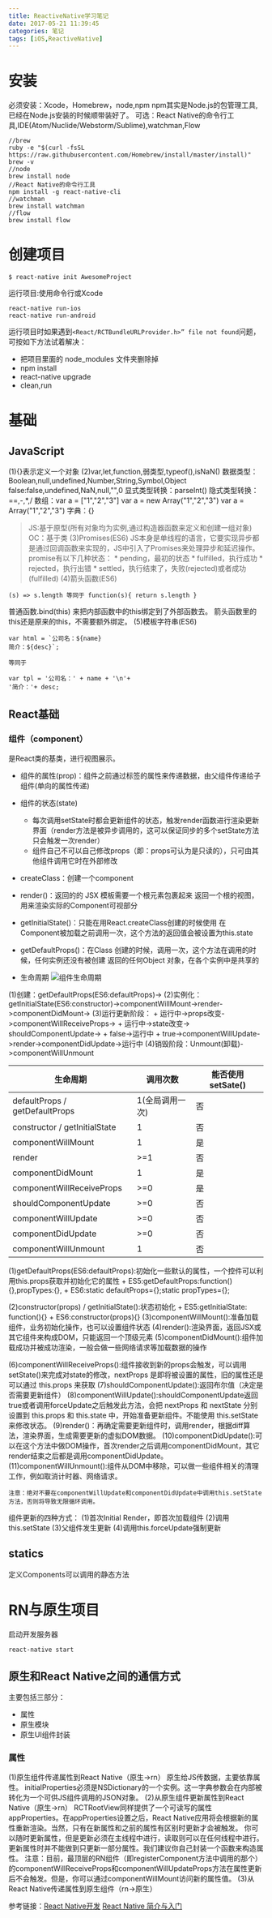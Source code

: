 ```yaml
---
title: ReactiveNative学习笔记
date: 2017-05-21 11:39:45
categories: 笔记
tags: [iOS,ReactiveNative]
---
```


# 安装
必须安装：Xcode，Homebrew，node,npm
npm其实是Node.js的包管理工具,已经在Node.js安装的时候顺带装好了。
可选：React Native的命令行工具,IDE(Atom/Nuclide/Webstorm/Sublime),watchman,Flow
```
//brew
ruby -e "$(curl -fsSL https://raw.githubusercontent.com/Homebrew/install/master/install)"
brew -v
//node
brew install node
//React Native的命令行工具
npm install -g react-native-cli
//watchman
brew install watchman
//flow
brew install flow
```

# 创建项目
```
$ react-native init AwesomeProject
```

运行项目:使用命令行或Xcode
```
react-native run-ios
react-native run-android
````

运行项目时如果遇到`<React/RCTBundleURLProvider.h>” file not found`问题，可按如下方法试着解决：
* 把项目里面的 node_modules 文件夹删除掉
* npm install
* react-native upgrade
* clean,run


# 基础
## JavaScript
(1){}表示定义一个对象
(2)var,let,function,弱类型,typeof(),isNaN()
数据类型：Boolean,null,undefined,Number,String,Symbol,Object
false:false,undefined,NaN,null,"",0
显式类型转换：parseInt()
隐式类型转换：==,-,*,/
数组：var a = ["1","2","3"]
     var a = new Array("1","2","3")
     var a = Array("1","2","3")
字典：{}
> JS:基于原型(所有对象均为实例,通过构造器函数来定义和创建一组对象) 
> OC：基于类
(3)Promises(ES6)
JS本身是单线程的语言，它要实现异步都是通过回调函数来实现的，JS中引入了Promises来处理异步和延迟操作。
    promise有以下几种状态：
    * pending，最初的状态
    * fulfilled，执行成功
    * rejected，执行出错
    * settled，执行结束了，失败(rejected)或者成功(fulfilled)
(4)箭头函数(ES6)
```
(s) => s.length 等同于 function(s){ return s.length }
```

普通函数.bind(this) 来把内部函数中的this绑定到了外部函数去。
箭头函数里的this还是原来的this，不需要额外绑定。
(5)模板字符串(ES6)
```
var html = `公司名：${name}   
简介：${desc}`;

等同于

var tpl = '公司名：' + name + '\n'+
'简介：'+ desc;
```

## React基础
### 组件（component）
是React类的基类，进行视图展示。
* 组件的属性(prop)：组件之前通过标签的属性来传递数据，由父组件传递给子组件(单向的属性传递)
* 组件的状态(state)
    + 每次调用setState时都会更新组件的状态，触发render函数进行渲染更新界面（render方法是被异步调用的，这可以保证同步的多个setState方法只会触发一次render）
    + 组件自己不可以自己修改props（即：props可认为是只读的），只可由其他组件调用它时在外部修改
* createClass：创建一个component
* render()：返回的的 JSX 模板需要一个根元素包裹起来
返回一个根的视图，用来渲染实际的Component可视部分
* getInitialState()：只能在用React.createClass创建的时候使用
在Component被加载之前调用一次，这个方法的返回值会被设置为this.state
* getDefaultProps()：在Class 创建的时候，调用一次，这个方法在调用的时候，任何实例还没有被创建
返回的任何Object 对象，在各个实例中是共享的

* 生命周期
![组件生命周期](http://o8cfktdb3.bkt.clouddn.com/componentLifeCycle.png)

(1)创建：getDefaultProps(ES6:defaultProps)->
(2)实例化：getInitialState(ES6:constructor)->componentWillMount->render->componentDidMount->
(3)运行更新阶段：
    + 运行中->props改变->componentWillReceiveProps->
    + 运行中->state改变->
shouldComponentUpdate->
    + false->运行中
    + true->componentWillUpdate->render->componentDidUpdate->运行中
(4)销毁阶段：Unmount(卸载)->componentWillUnmount

|            生命周期           |            调用次数            | 能否使用 setSate()            |
|------------------------------|------------------------------|------------------------------
|defaultProps / getDefaultProps|         1(全局调用一次)       |否|
|constructor / getInitialState | 1            |否|
|componentWillMount            | 1            |是|
|render                        | >=1          |否|
|componentDidMount             | 1            |是|
|componentWillReceiveProps     | >=0          |是|
|shouldComponentUpdate         | >=0          |否|
|componentWillUpdate           | >=0          |否|
|componentDidUpdate            | >=0          |否|
|componentWillUnmount          | 1            |否|

(1)getDefaultProps(ES6:defaultProps):初始化一些默认的属性，一个控件可以利用this.props获取并初始化它的属性
    + ES5:getDefaultProps:function(){},propTypes:{},
    + ES6:static defaultProps={};static propTypes={};

(2)constructor(props) / getInitialState():状态初始化
    + ES5:getInitialState: function(){}
    + ES6:constructor(props){}
(3)componentWillMount():准备加载组件，业务初始化操作，也可以设置组件状态
(4)render():渲染界面，返回JSX或其它组件来构成DOM，只能返回一个顶级元素
(5)componentDidMount():组件加载成功并被成功渲染，一般会做一些网络请求等加载数据的操作

(6)componentWillReceiveProps():组件接收到新的props会触发，可以调用setState()来完成对state的修改，nextProps 是即将被设置的属性，旧的属性还是可以通过 this.props 来获取
(7)shouldComponentUpdate():返回布尔值（决定是否需要更新组件）
(8)componentWillUpdate():shouldComponentUpdate返回true或者调用forceUpdate之后触发此方法，会把 nextProps 和 nextState 分别设置到 this.props 和 this.state 中，开始准备更新组件。不能使用 this.setState 来修改状态。
(9)render()：再确定需要更新组件时，调用render，根据diff算法，渲染界面，生成需要更新的虚拟DOM数据。
(10)componentDidUpdate():可以在这个方法中做DOM操作，首次render之后调用componentDidMount，其它render结束之后都是调用componentDidUpdate。
(11)componentWillUnmount():组件从DOM中移除，可以做一些组件相关的清理工作，例如取消计时器、网络请求。
```
注意：绝对不要在componentWillUpdate和componentDidUpdate中调用this.setState方法，否则将导致无限循环调用。
```

组件更新的四种方式：
(1)首次Initial Render，即首次加载组件
(2)调用this.setState
(3)父组件发生更新
(4)调用this.forceUpdate强制更新

## statics
定义Components可以调用的静态方法


# RN与原生项目
启动开发服务器
```
react-native start
```

## 原生和React Native之间的通信方式
主要包括三部分：
* 属性
* 原生模块
* 原生UI组件封装

### 属性
(1)原生组件传递属性到React Native（原生->rn）
原生给JS传数据，主要依靠属性。
initialProperties必须是NSDictionary的一个实例。这一字典参数会在内部被转化为一个可供JS组件调用的JSON对象。
(2)从原生组件更新属性到React Native（原生->rn）
RCTRootView同样提供了一个可读写的属性appProperties。在appProperties设置之后，React Native应用将会根据新的属性重新渲染。当然，只有在新属性和之前的属性有区别时更新才会被触发。
你可以随时更新属性，但是更新必须在主线程中进行，读取则可以在任何线程中进行。
更新属性时并不能做到只更新一部分属性。我们建议你自己封装一个函数来构造属性。
注意：目前，最顶层的RN组件（即registerComponent方法中调用的那个）的componentWillReceiveProps和componentWillUpdateProps方法在属性更新后不会触发。但是，你可以通过componentWillMount访问新的属性值。
(3)从React Native传递属性到原生组件（rn->原生）


参考链接：[React Native开发](http://www.lcode.org/【react-native开发】react-native-for-android环境配置以及第一个实例/)
[React Native 简介与入门](http://www.jianshu.com/p/5b185df2d11a)

